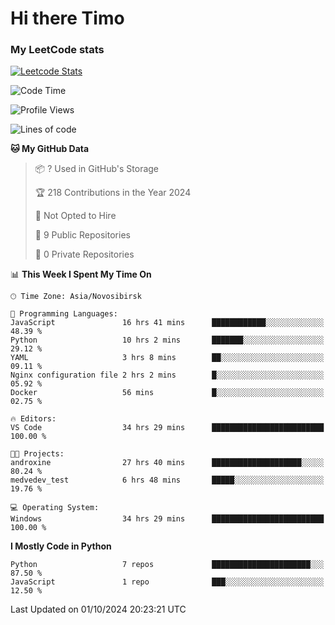 # Hi there Timo
### My LeetCode stats
[![Leetcode Stats](https://leetcard.jacoblin.cool/przdtl?border=0&radius=20&ext=heatmap&theme=nord)](https://leetcode.com/przdtl)

<!--START_SECTION:waka-->
![Code Time](http://img.shields.io/badge/Code%20Time-390%20hrs%2011%20mins-blue)

![Profile Views](http://img.shields.io/badge/Profile%20Views-0-blue)

![Lines of code](https://img.shields.io/badge/From%20Hello%20World%20I%27ve%20Written-82.1%20thousand%20lines%20of%20code-blue)

**🐱 My GitHub Data** 

> 📦 ? Used in GitHub's Storage 
 > 
> 🏆 218 Contributions in the Year 2024
 > 
> 🚫 Not Opted to Hire
 > 
> 📜 9 Public Repositories 
 > 
> 🔑 0 Private Repositories 
 > 
📊 **This Week I Spent My Time On** 

```text
🕑︎ Time Zone: Asia/Novosibirsk

💬 Programming Languages: 
JavaScript               16 hrs 41 mins      ████████████░░░░░░░░░░░░░   48.39 % 
Python                   10 hrs 2 mins       ███████░░░░░░░░░░░░░░░░░░   29.12 % 
YAML                     3 hrs 8 mins        ██░░░░░░░░░░░░░░░░░░░░░░░   09.11 % 
Nginx configuration file 2 hrs 2 mins        █░░░░░░░░░░░░░░░░░░░░░░░░   05.92 % 
Docker                   56 mins             █░░░░░░░░░░░░░░░░░░░░░░░░   02.75 % 

🔥 Editors: 
VS Code                  34 hrs 29 mins      █████████████████████████   100.00 % 

🐱‍💻 Projects: 
androxine                27 hrs 40 mins      ████████████████████░░░░░   80.24 % 
medvedev_test            6 hrs 48 mins       █████░░░░░░░░░░░░░░░░░░░░   19.76 % 

💻 Operating System: 
Windows                  34 hrs 29 mins      █████████████████████████   100.00 % 
```

**I Mostly Code in Python** 

```text
Python                   7 repos             ██████████████████████░░░   87.50 % 
JavaScript               1 repo              ███░░░░░░░░░░░░░░░░░░░░░░   12.50 % 
```




 Last Updated on 01/10/2024 20:23:21 UTC
<!--END_SECTION:waka-->
